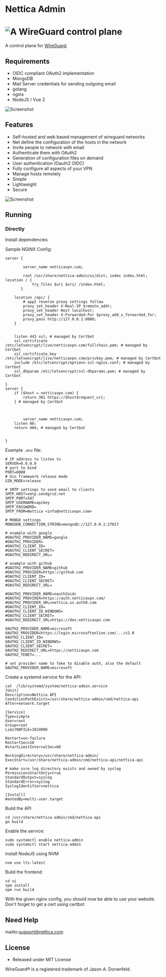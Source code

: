 # Nettica Admin

<h1><img src="./ui/src/assets/nettica.png" alt="A WireGuard control plane"></h1>

A control plane for [WireGuard](https://wireguard.com).

## Requirements

* OIDC compliant OAuth2 implementation
* MongoDB
* Mail Server credentials for sending outgoing email
* golang
* nginx
* NodeJS / Vue 2

![Screenshot](nettica-architecture.jpg)

## Features

 * Self-hosted and web based management of wireguard networks
 * Net define the configuration of the hosts in the network
 * Invite people to network with email
 * Authenticate them with OAuth2
 * Generation of configuration files on demand
 * User authentication (Oauth2 OIDC)
 * Fully configure all aspects of your VPN
 * Manage hosts remotely
 * Simple
 * Lightweight
 * Secure



![Screenshot](nettica-screenshot.png)

## Running


### Directly

Install dependencies

Sample NGINX Config:

```
server {

        server_name netticavpn.com;

        root /usr/share/nettica-admin/ui/dist; index index.html; location / {
            try_files $uri $uri/ /index.html;
       }

    location /api/ {
        # app2 reverse proxy settings follow
        proxy_set_header X-Real-IP $remote_addr;
        proxy_set_header Host localhost;
        proxy_set_header X-Forwarded-For $proxy_add_x_forwarded_for;
        proxy_pass http://127.0.0.1:8080;
    }


    listen 443 ssl; # managed by Certbot
    ssl_certificate /etc/letsencrypt/live/netticavpn.com/fullchain.pem; # managed by Certbot
    ssl_certificate_key /etc/letsencrypt/live/netticavpn.com/privkey.pem; # managed by Certbot
    include /etc/letsencrypt/options-ssl-nginx.conf; # managed by Certbot
    ssl_dhparam /etc/letsencrypt/ssl-dhparams.pem; # managed by Certbot

}
server {
    if ($host = netticavpn.com) {
        return 301 https://$host$request_uri;
    } # managed by Certbot



        server_name netticavpn.com;
    listen 80;
    return 404; # managed by Certbot


}
```

Example `.env` file:

```
# IP address to listen to
SERVER=0.0.0.0
# port to bind
PORT=8080
# Gin framework release mode
GIN_MODE=release

# SMTP settings to send email to clients
SMTP_HOST=smtp.sendgrid.net
SMTP_PORT=587
SMTP_USERNAME=apikey
SMTP_PASSWORD=
SMTP_FROM=Nettica <info@netticavpn.com>

# MONGO settings
MONGODB_CONNECTION_STRING=mongodb://127.0.0.1:27017

# example with google
#OAUTH2_PROVIDER_NAME=google
#OAUTH2_PROVIDER=
#OAUTH2_CLIENT_ID=
#OAUTH2_CLIENT_SECRET=
#OAUTH2_REDIRECT_URL=

# example with github
#OAUTH2_PROVIDER_NAME=github
#OAUTH2_PROVIDER=https://github.com
#OAUTH2_CLIENT_ID=
#OAUTH2_CLIENT_SECRET=
#OAUTH2_REDIRECT_URL=

#OAUTH2_PROVIDER_NAME=oauth2oidc
#OAUTH2_PROVIDER=https://auth.netticavpn.com/
#OAUTH2_PROVIDER_URL=nettica.us.auth0.com
#OAUTH2_CLIENT_ID=
#OAUTH2_CLIENT_ID_WINDOWS=
#OAUTH2_CLIENT_SECRET=
#OAUTH2_REDIRECT_URL=https://dev.netticavpn.com

OAUTH2_PROVIDER_NAME=microsoft
OAUTH2_PROVIDER=https://login.microsoftonline.com/.../v2.0
OAUTH2_CLIENT_ID=
OAUTH2_CLIENT_ID_WINDOWS=
OAUTH2_CLIENT_SECRET=
OAUTH2_REDIRECT_URL=https://netticavpn.com
OAUTH2_TENET=...

# set provider name to fake to disable auth, also the default
OAUTH2_PROVIDER_NAME=microsoft
```

Create a systemd service for the API:

```
cat  /lib/systemd/system/nettica-admin.service
[Unit]
Description=Nettica API
ConditionPathExists=/usr/share/nettica-admin/cmd/nettica-api
After=network.target

[Service]
Type=simple
User=root
Group=root
LimitNOFILE=1024000

Restart=on-failure
RestartSec=10
#startLimitIntervalSec=60

WorkingDirectory=/usr/share/nettica-admin/
ExecStart=/usr/share/nettica-admin/cmd/nettica-api/nettica-api

# make sure log directory exists and owned by syslog
PermissionsStartOnly=true
StandardOutput=syslog
StandardError=syslog
SyslogIdentifier=nettica

[Install]
WantedBy=multi-user.target
```

Build the API
```
cd /usr/share/nettica-admin/cmd/nettica-api
go build
```

Enable the service:

```
sudo systemctl enable nettica-admin
sudo systemctl start nettica-admin
```

Install NodeJS using NVM
```
nvm use lts-latest
```

Build the frontend

```
cd ui
npm install
npm run build
```

With the given nginx config, you should now be able to use your website.  Don't forget
to get a cert using certbot

## Need Help

mailto:support@nettica.com

## License
* Released under MIT License

WireGuard® is a registered trademark of Jason A. Donenfeld.
